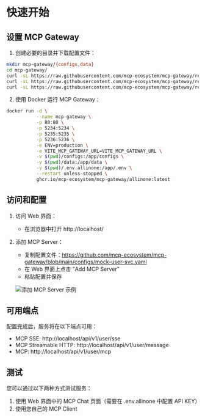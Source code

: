 # 快速开始

## 设置 MCP Gateway

1. 创建必要的目录并下载配置文件：

```bash
mkdir mcp-gateway/{configs,data}
cd mcp-gateway/
curl -sL https://raw.githubusercontent.com/mcp-ecosystem/mcp-gateway/refs/heads/main/configs/apiserver.yaml -o configs/apiserver.yaml
curl -sL https://raw.githubusercontent.com/mcp-ecosystem/mcp-gateway/refs/heads/main/configs/mcp-gateway.yaml -o configs/mcp-gateway.yaml
curl -sL https://raw.githubusercontent.com/mcp-ecosystem/mcp-gateway/refs/heads/main/.env.example -o .env.allinone
```

2. 使用 Docker 运行 MCP Gateway：

```bash
docker run -d \
           --name mcp-gateway \
           -p 80:80 \
           -p 5234:5234 \
           -p 5235:5235 \
           -p 5236:5236 \
           -e ENV=production \
           -e VITE_MCP_GATEWAY_URL=VITE_MCP_GATEWAY_URL \
           -v $(pwd)/configs:/app/configs \
           -v $(pwd)/data:/app/data \
           -v $(pwd)/.env.allinone:/app/.env \
           --restart unless-stopped \
           ghcr.io/mcp-ecosystem/mcp-gateway/allinone:latest
```

## 访问和配置

1. 访问 Web 界面：
   - 在浏览器中打开 http://localhost/

2. 添加 MCP Server：
   - 复制配置文件：https://github.com/mcp-ecosystem/mcp-gateway/blob/main/configs/mock-user-svc.yaml
   - 在 Web 界面上点击 "Add MCP Server"
   - 粘贴配置并保存

   ![添加 MCP Server 示例](/img/add_mcp_server.png)

## 可用端点

配置完成后，服务将在以下端点可用：

- MCP SSE: http://localhost/api/v1/user/sse
- MCP Streamable HTTP: http://localhost/api/v1/user/message
- MCP: http://localhost/api/v1/user/mcp

## 测试

您可以通过以下两种方式测试服务：

1. 使用 Web 界面中的 MCP Chat 页面（需要在 .env.allinone 中配置 API KEY）
2. 使用您自己的 MCP Client

